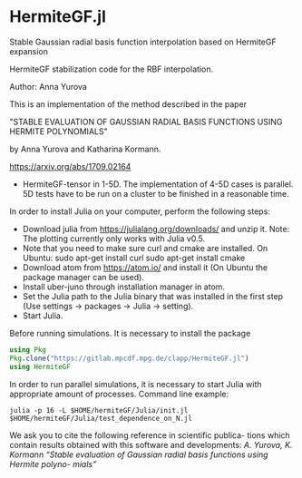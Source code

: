 # HermiteGF.jl

Stable Gaussian radial basis function interpolation based on HermiteGF expansion

HermiteGF stabilization code for the RBF interpolation. 

Author: Anna Yurova

This is an implementation of the method described in the paper

"STABLE EVALUATION OF GAUSSIAN RADIAL BASIS FUNCTIONS USING HERMITE POLYNOMIALS"

by Anna Yurova and Katharina Kormann.

https://arxiv.org/abs/1709.02164

- HermiteGF-tensor in 1-5D. The implementation of 4-5D cases is parallel. 5D tests have to be run on a cluster to be finished in a reasonable time.

In order to install Julia on your computer, perform the following steps:

- Download julia from https://julialang.org/downloads/ and unzip it.  Note: The plotting currently only works with Julia v0.5.
- Note that you need to make sure curl and cmake are installed. On Ubuntu:
  sudo apt-get install curl
  sudo apt-get install cmake
- Download atom from https://atom.io/ and install it (On Ubuntu the package manager can be used).
- Install uber-juno through installation manager in atom.
- Set the Julia path to the Julia binary that was installed in the first step (Use settings -> packages -> Julia -> setting).
- Start Julia.

Before running simulations. It is necessary to install the package

```julia
using Pkg
Pkg.clone("https://gitlab.mpcdf.mpg.de/clapp/HermiteGF.jl")
using HermiteGF
```

In order to run parallel simulations, it is necessary to start Julia with appropriate amount of processes. Command line example:

```
julia -p 16 -L $HOME/hermiteGF/Julia/init.jl $HOME/hermiteGF/Julia/test_dependence_on_N.jl
```

We ask you to cite the following reference in scientific publica-
tions which contain results obtained with this software and developments:
*A. Yurova, K. Kormann
“Stable evaluation of Gaussian radial basis functions using Hermite polyno-
mials”*
